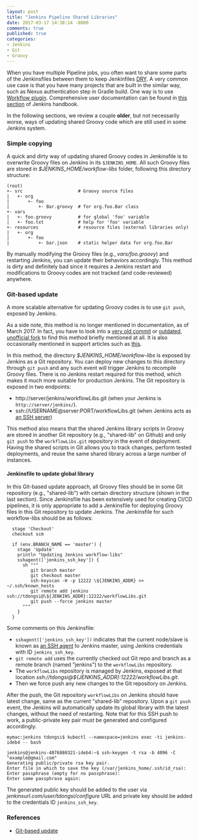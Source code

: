 ```yaml
---
layout: post
title: "Jenkins Pipeline Shared Libraries"
date: 2017-03-17 14:38:14 -0800
comments: true
published: true
categories: 
- Jenkins
- Git
- Groovy
---
```


When you have multiple Pipeline jobs, you often want to share some parts of the Jenkinsfiles between them to keep Jenkinfiles [DRY](https://en.wikipedia.org/wiki/Don't_repeat_yourself). 
A very common use case is that you have many projects that are built in the similar way, such as Nexus authentication step in Gradle build.
One way is to use [Workflow plugin](https://github.com/jenkinsci/workflow-cps-global-lib-plugin).
Comprehensive user documentation can be found in [this section](https://jenkins.io/doc/book/pipeline/shared-libraries/) of Jenkins handbook.

In the following sections, we review a couple **older**, but not necessarily worse, ways of updating shared Groovy code which are still used in some Jenkins system.

<!--more-->

### Simple copying

A quick and dirty way of updating shared Groovy codes in Jenkinsfile is to overwrite Groovy files on Jenkins in its `$JENKINS_HOME`. 
All such Groovy files are stored in *$JENKINS_HOME/workflow-libs* folder, following this directory structure:

``` plain Directory structure of a Shared Library repository
(root)
+- src                     # Groovy source files
|   +- org
|       +- foo
|           +- Bar.groovy  # for org.foo.Bar class
+- vars
|   +- foo.groovy          # for global 'foo' variable
|   +- foo.txt             # help for 'foo' variable
+- resources               # resource files (external libraries only)
|   +- org
|       +- foo
|           +- bar.json    # static helper data for org.foo.Bar
```

By manually modifying the Groovy files (e.g., *vars/foo.groovy*) and restarting Jenkins, you can update their behaviors accordingly. 
This method is dirty and definitely bad since it requires a Jenkins restart and modifications to Groovy codes are not tracked (and code-reviewed) anywhere.

### Git-based update

A more scalable alternative for updating Groovy codes is to use `git push`, exposed by Jenkins.

As a side note, this method is no longer mentioned in documentation, as of March 2017.
In fact, you have to look into a [very old commit](https://github.com/jenkinsci/workflow-cps-global-lib-plugin/tree/ce1177278d4cb05ac6b01f723177cc4b2e0aec8d) 
or [outdated, unofficial fork](https://github.com/cloudbees/workflow-plugin/tree/master/cps-global-lib) to find this method briefly mentioned at all.
It is also occasionally mentioned in support articles such as [this](https://support.cloudbees.com/hc/en-us/articles/218162277-Unable-to-Clone-workflowLibs).

In this method, the directory *$JENKINS_HOME/workflow-libs* is exposed by Jenkins as a Git repository. 
You can deploy new changes to this directory through `git push` and any such event will trigger Jenkins to recompile Groovy files. 
There is no Jenkins restart required for this method, which makes it much more suitable for production Jenkins.
The Git repository is exposed in two endpoints:

* http://server/jenkins/workflowLibs.git (when your Jenkins is `http://server/jenkins/`).
* ssh://USERNAME@server:PORT/workflowLibs.git (when Jenkins acts as [an SSH server](https://wiki.jenkins-ci.org/display/JENKINS/Jenkins+SSH))

This method also means that the shared Jenkins library scripts in Groovy are stored in another Git repository (e.g., "shared-lib" on Github) and only `git push` to the `workflowLibs.git` repository in the event of deployment.
Having the shared scripts in Git allows you to track changes, perform tested deployments, and reuse the same shared library across a large number of instances.

#### Jenkinsfile to update global library

In this Git-based update approach, all Groovy files should be in some Git repository (e.g., "shared-lib") with certain directory structure (shown in the last section). 
Since Jenkinsfile has been extensively used for creating CI/CD pipelines, it is only appropriate to add a Jenkinsfile for deploying Groovy files in this Git repository to update Jenkins.
The Jenkinsfile for such workflow-libs should be as follows:

``` plain Jenkinsfile for deployment
  stage 'Checkout'
  checkout scm

  if (env.BRANCH_NAME == 'master') {
    stage 'Update'
    println "Updating Jenkins workflow-libs"
    sshagent(['jenkins_ssh_key']) {
      sh """
         git branch master
         git checkout master
         ssh-keyscan -H -p 12222 \${JENKINS_ADDR} >> ~/.ssh/known_hosts
         git remote add jenkins ssh://tdongsi@\${JENKINS_ADDR}:12222/workflowLibs.git
         git push --force jenkins master
      """
    }
  }
```

Some comments on this Jenkinsfile:

* `sshagent(['jenkins_ssh_key'])` indicates that the current node/slave is known as [an SSH agent](https://wiki.jenkins-ci.org/display/JENKINS/SSH+Agent+Plugin) to Jenkins master, using Jenkins credentials with ID `jenkins_ssh_key`. 
* `git remote add` uses the currently checked out Git repo and branch as a remote branch (named "jenkins") to the `workflowLibs` repository.
* The `workflowLibs` repository is managed by Jenkins, exposed at that location *ssh://tdongsi@\${JENKINS_ADDR}:12222/workflowLibs.git*. 
* Then we force push any new changes to the Git repository on Jenkins. 

After the push, the Git repository `workflowLibs` on Jenkins should have latest change, same as the current "shared-lib" repository.
Upon a `git push` event, the Jenkins will automatically update its global library with the latest changes, without the need of restarting.
Note that for this SSH push to work, a public-private key pair must be generated and configured accordingly.

``` plain Key pair generation
mymac:jenkins tdongsi$ kubectl --namespace=jenkins exec -ti jenkins-ideb4 -- bash

jenkins@jenkins-4076880321-ideb4:~$ ssh-keygen -t rsa -b 4096 -C "example@gmail.com"
Generating public/private rsa key pair.
Enter file in which to save the key (/var/jenkins_home/.ssh/id_rsa):
Enter passphrase (empty for no passphrase):
Enter same passphrase again:
```

The generated public key should be added to the user via *jenkinsurl.com/user/tdongsi/configure* URL and private key should be added to the credentials ID `jenkins_ssh_key`.

### References

* [Git-based update](https://github.com/cloudbees/workflow-plugin/tree/master/cps-global-lib)
